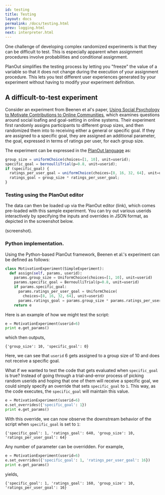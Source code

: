 ```yaml
---
id: testing
title: Testing
layout: docs
permalink: /docs/testing.html
prev: logging.html
next: interpreter.html
---
```


One challenge of developing complex randomized experiments is that they
can be difficult to test. This is especially apparent when assignment procedures
involve probabilities and conditional assignment.

PlanOut simplifies the testing process by letting you "freeze" the value of a variable
so that it does not change during the execution of your assignment procedure.
This lets you test different user experiences generated by your experiment
without having to modify your experiment definition.

## A difficult-to-test experiment
Consider an experiment from Beenen et al's paper,
[Using Social Psychology to Motivate Contributions
to Online Communities](http://repository.cmu.edu/cgi/viewcontent.cgi?article=1087&context=hcii), which examines questions around social loafing and goal-setting in online systems.
Their experiment first randomly assigns participants to different group sizes,
and then randomized them into to receiving either a general or specific goal.
If they are assigned to a specific goal, they are assigned an additional
parameter, the goal, expressed in terms of ratings per user, for each group size.

The experiment can be expressed in the
[PlanOut language](interpreter.html) as:

```javascript
group_size = uniformChoice(choices=[1, 10], unit=userid);
specific_goal = bernoulliTrial(p=0.8, unit=userid);
if (specific_goal) {
  ratings_per_user_goal = uniformChoice(choices=[8, 16, 32, 64], unit=userid);
  ratings_goal = group_size * ratings_per_user_goal;
}
```

### Testing using the PlanOut editor
The data can then be loaded up via the PlanOut editor (link), which comes
pre-loaded with this sample experiment.  You can try out various userids
interactively by specifying the inputs and overrides in JSON format, as depicted
in the screenshot below.

(screenshot).
### Python implementation.

Using the Python-based PlanOut framework, Beenen et al.'s experiment can be
defined as follows:

```python
class MotivationExperiment(SimpleExperiment):
  def assign(self, params, userid):
    params.group_size = UniformChoice(choices=[1, 10], unit=userid)
    params.specific_goal = BernoulliTrial(p=0.8, unit=userid)
    if params.specific_goal:
      params.ratings_per_user_goal = UniformChoice(
        choices=[8, 16, 32, 64], unit=userid)
      params.ratings_goal = params.group_size * params.ratings_per_user_goal
    return e
```

Here is an example of how we might test the script:

```python
e = MotivationExperiment(userid=6)
print e.get_params()
```

which then outputs,

```
{'group_size': 10, 'specific_goal': 0}
```

Here, we can see that `userid` 6 gets assigned to a group size of 10 and does
not receive a specific goal.


What if we wanted to test the code that gets evaluated when `specific_goal` is
true? Instead of going through a trial-and-error process of picking random
userids and hoping that one of them will receive a specific goal, we could
simply specify an override that sets `specific_goal` to `1`. This way, as
the code executes, the `specific_goal` will maintain this value.

```python
e = MotivationExperiment(userid=6)
e.set_overrides({'specific_goal': 1})
print e.get_params()
```

With this override, we can now observe the downstream behavior of the script when `specific_goal` is set to `1`:

```
{'specific_goal': 1, 'ratings_goal': 640, 'group_size': 10, 'ratings_per_user_goal': 64}
```

Any number of parameter can be overridden. For example,

```python
e = MotivationExperiment(userid=6)
e.set_overrides({'specific_goal': 1, 'ratings_per_user_goal': 16})
print e.get_params()
```

yields,

```
{'specific_goal': 1, 'ratings_goal': 160, 'group_size': 10, 'ratings_per_user_goal': 16}
```
